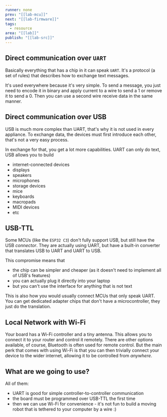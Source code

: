 ```yaml
---
runner: none
prev: "[[lab-mcu]]"
next: "[[lab-firmware]]"
tags:
  - resource
area: "[[lab]]"
publish: "[[lab-src]]"
---
```


## Direct communication over `UART`
Basically everything that has a chip in it can speak `UART`. It's a protocol (a set of rules) that describes how to exchange text messages.

It's used everywhere because it's very simple. To send a message, you just need to encode it in binary and apply current to a wire to send a 1 or remove it to send a 0. Then you can use a second wire receive data in the same manner.

## Direct communication over USB
USB is much more complex than UART, that's why it is not used in every appliance. To exchange data, the devices must first introduce each other, that's not a very easy process.

In exchange for that, you get a lot more capabilities. UART can only do text, USB allows you to build
- internet-connected devices
- displays
- speakers
- microphones
- storage devices
- mice
- keyboards
- macropads
- MIDI devices
- etc

## USB-TTL
Some MCUs (like the `ESP32 C3`) don't fully support USB, but still have the USB *connector*. They are actually using UART, but have a built-in converter that translates USB to UART and UART to USB.

This compromise means that
- the chip can be simpler and cheaper (as it doesn't need to implement all of USB's features)
- you can actually plug it directly into your laptop
- but you can't use the interface for anything that is not text

This is also how you would usually connect MCUs that only speak UART. You can get dedicated adapter chips that don't have a microcontroller, they just do the translation.

## Local Network with Wi-Fi
Your board has a Wi-Fi controller and a tiny antenna. This allows you to connect it to your router and control it remotely. There are other options available, of course, Bluetooth is often used for remote control. But the main perk that comes with using Wi-Fi is that you can then trivially connect your device to the wider internet, allowing it to be controlled from *anywhere*.

## What are we going to use?
All of them:
- UART is good for simple controller-to-controller communication
- the board must be programmed over USB-TTL the first time
- then we can use Wi-Fi for convenience - it's not fun to build a moving robot that is tethered to your computer by a wire :)